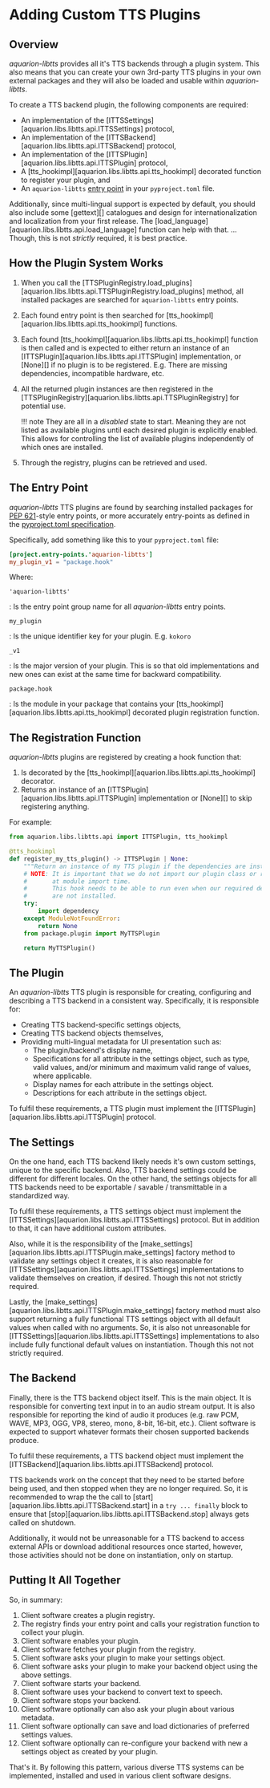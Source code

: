 # Adding Custom TTS Plugins
<!-- markdownlint-disable MD052 -->

<!--
    SPDX-FileCopyrightText: 2025-present Krys Lawrence <aquarion.5.krystopher@spamgourmet.org>
    SPDX-License-Identifier: CC-BY-SA-4.0
-->

<!--
    aquarion-libtts documentation © 2025-present by Krys Lawrence is licensed under
    Creative Commons Attribution-ShareAlike 4.0 International. To view a copy of this
    license, visit <https://creativecommons.org/licenses/by-sa/4.0/>
-->

## Overview

*aquarion-libtts* provides all it's TTS backends through a plugin system.  This also means
that you can create your own 3rd-party TTS plugins in your own external packages and
they will also be loaded and usable within *aquarion-libtts*.

To create a TTS backend plugin, the following components are required:

- An implementation of the [ITTSSettings][aquarion.libs.libtts.api.ITTSSettings]
  protocol,
- An implementation of the [ITTSBackend][aquarion.libs.libtts.api.ITTSBackend] protocol,
- An implementation of the [ITTSPlugin][aquarion.libs.libtts.api.ITTSPlugin] protocol,
- A [tts_hookimpl][aquarion.libs.libtts.api.tts_hookimpl] decorated function to register
  your plugin, and
- An `aquarion-libtts`
  [entry point](https://packaging.python.org/en/latest/guides/creating-and-discovering-plugins/#using-package-metadata)
  in your `pyproject.toml` file.

Additionally, since multi-lingual support is expected by default, you should also
include some [gettext][] catalogues and design for internationalization and localization
from your first release. The [load_language][aquarion.libs.libtts.api.load_language]
function can help with that.  ... Though, this is not *strictly* required, it is best
practice.

## How the Plugin System Works

1. When you call the
   [TTSPluginRegistry.load_plugins][aquarion.libs.libtts.api.TTSPluginRegistry.load_plugins]
   method, all installed packages are searched for `aquarion-libtts` entry points.

1. Each found entry point is then searched for
   [tts_hookimpl][aquarion.libs.libtts.api.tts_hookimpl] functions.

1. Each found [tts_hookimpl][aquarion.libs.libtts.api.tts_hookimpl] function is then
   called and is expected to either return an instance of an
   [ITTSPlugin][aquarion.libs.libtts.api.ITTSPlugin] implementation, or [None][] if no
   plugin is to be registered.  E.g. There are missing dependencies, incompatible
   hardware, etc.

1. All the returned plugin instances are then registered in the
   [TTSPluginRegistry][aquarion.libs.libtts.api.TTSPluginRegistry] for potential use.

    !!! note
        They are all in a *disabled* state to start.  Meaning they are not listed
        as available plugins until each desired plugin is explicitly enabled.  This
        allows for controlling the list of available plugins independently of which ones
        are installed.

1. Through the registry, plugins can be retrieved and used.

## The Entry Point

*aquarion-libtts* TTS plugins are found by searching installed packages for
[PEP 621](https://peps.python.org/pep-0621/#entry-points)-style entry points, or more
accurately entry-points as defined in the
[pyproject.toml specification](https://packaging.python.org/en/latest/specifications/pyproject-toml/#entry-points).

Specifically, add something like this to your `pyproject.toml` file:

```toml title="pyproject.toml"
[project.entry-points.'aquarion-libtts']
my_plugin_v1 = "package.hook"
```

Where:

`'aquarion-libtts'`

: Is the entry point group name for all *aquarion-libtts* entry points.

`my_plugin`

: Is the unique identifier key for your plugin.  E.g. `kokoro`

`_v1`

: Is the major version of your plugin.  This is so that old implementations and new ones
  can exist at the same time for backward compatibility.

`package.hook`

: Is the module in your package that contains your
  [tts_hookimpl][aquarion.libs.libtts.api.tts_hookimpl] decorated plugin registration
  function.

## The Registration Function

*aquarion-libtts* plugins are registered by creating a hook function that:

1. Is decorated by the [tts_hookimpl][aquarion.libs.libtts.api.tts_hookimpl] decorator.
1. Returns an instance of an [ITTSPlugin][aquarion.libs.libtts.api.ITTSPlugin]
   implementation or [None][] to skip registering anything.

For example:

```python linenums="1" title="myhookmodule.py"
from aquarion.libs.libtts.api import ITTSPlugin, tts_hookimpl

@tts_hookimpl
def register_my_tts_plugin() -> ITTSPlugin | None:
    """Return an instance of my TTS plugin if the dependencies are installed."""
    # NOTE: It is important that we do not import our plugin class or related packages
    #       at module import time.
    #       This hook needs to be able to run even when our required dependencies, etc.
    #       are not installed.
    try:
        import dependency
    except ModuleNotFoundError:
        return None
    from package.plugin import MyTTSPlugin

    return MyTTSPlugin()
```

## The Plugin

An *aquarion-libtts* TTS plugin is responsible for creating, configuring and describing
a TTS backend in a consistent way.  Specifically, it is responsible for:

- Creating TTS backend-specific settings objects,
- Creating TTS backend objects themselves,
- Providing multi-lingual metadata for UI presentation such as:
    - The plugin/backend's display name,
    - Specifications for all attribute in the settings object, such as type, valid
      values, and/or minimum and maximum valid range of values, where applicable.
    - Display names for each attribute in the settings object.
    - Descriptions for each attribute in the settings object.

To fulfil these requirements, a TTS plugin must implement the
[ITTSPlugin][aquarion.libs.libtts.api.ITTSPlugin] protocol.

## The Settings

On the one hand, each TTS backend likely needs it's own custom settings, unique to the
specific backend.  Also, TTS backend settings could be different for different locales.
On the other hand, the settings objects for all TTS backends need to be exportable /
savable / transmittable in a standardized way.

To fulfil these requirements, a TTS settings object must implement the
[ITTSSettings][aquarion.libs.libtts.api.ITTSSettings] protocol.  But in addition to
that, it can have additional custom attributes.

Also, while it is the responsibility of the
[make_settings][aquarion.libs.libtts.api.ITTSPlugin.make_settings] factory method to
validate any settings object it creates, it is also reasonable for
[ITTSSettings][aquarion.libs.libtts.api.ITTSSettings] implementations to validate
themselves on creation, if desired.  Though this not not strictly required.

Lastly, the [make_settings][aquarion.libs.libtts.api.ITTSPlugin.make_settings] factory
method must also support returning a fully functional TTS settings object with all
default values when called with no arguments.  So, it is also not unreasonable for
[ITTSSettings][aquarion.libs.libtts.api.ITTSSettings] implementations to also include
fully functional default values on instantiation.  Though this not not strictly
required.

## The Backend

Finally, there is the TTS backend object itself.  This is the main object.  It is
responsible for converting text input in to an audio stream output.  It is also
responsible for reporting the kind of audio it produces (e.g. raw PCM, WAVE, MP3, OGG,
VP8, stereo, mono, 8-bit, 16-bit, etc.).  Client software is expected to support
whatever formats their chosen supported backends produce.

To fulfil these requirements, a TTS backend object must implement the
[ITTSBackend][aquarion.libs.libtts.api.ITTSBackend] protocol.

TTS backends work on the concept that they need to be started before being used, and
then stopped when they are no longer required.  So, it is recommended to wrap the the
call to [start][aquarion.libs.libtts.api.ITTSBackend.start] in a `try ... finally` block
to ensure that [stop][aquarion.libs.libtts.api.ITTSBackend.stop] always gets called on
shutdown.

Additionally, it would not be unreasonable for a TTS backend to access external APIs or
download additional resources once started, however, those activities should not be done
on instantiation, only on startup.

## Putting It All Together

So, in summary:

1. Client software creates a plugin registry.
1. The registry finds your entry point and calls your registration function to collect
   your plugin.
1. Client software enables your plugin.
1. Client software fetches your plugin from the registry.
1. Client software asks your plugin to make your settings object.
1. Client software asks your plugin to make your backend object using the above
   settings.
1. Client software starts your backend.
1. Client software uses your backend to convert text to speech.
1. Client software stops your backend.
1. Client software optionally can also ask your plugin about various metadata.
1. Client software optionally can save and load dictionaries of preferred settings
   values.
1. Client software optionally can re-configure your backend with new a settings object
   as created by your plugin.

That's it.  By following this pattern, various diverse TTS systems can be implemented,
installed and used in various client software designs.
